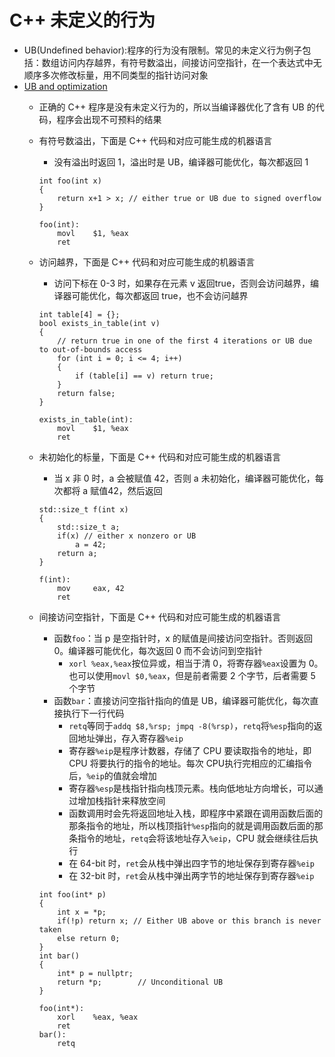 # C++ 未定义的行为

- UB(Undefined behavior):程序的行为没有限制。常见的未定义行为例子包括：数组访问内存越界，有符号数溢出，间接访问空指针，在一个表达式中无顺序多次修改标量，用不同类型的指针访问对象
- [UB and optimization](https://en.cppreference.com/w/cpp/language/ub)
  - 正确的 C++ 程序是没有未定义行为的，所以当编译器优化了含有 UB 的代码，程序会出现不可预料的结果
  - 有符号数溢出，下面是 C++ 代码和对应可能生成的机器语言
    - 没有溢出时返回 1，溢出时是 UB，编译器可能优化，每次都返回 1

    ```code
    int foo(int x)
    {
        return x+1 > x; // either true or UB due to signed overflow
    }
    ```

    ```code
    foo(int):
        movl    $1, %eax
        ret
    ```

  - 访问越界，下面是 C++ 代码和对应可能生成的机器语言
    - 访问下标在 0-3 时，如果存在元素 v 返回true，否则会访问越界，编译器可能优化，每次都返回 true，也不会访问越界

    ```code
    int table[4] = {};
    bool exists_in_table(int v)
    {
        // return true in one of the first 4 iterations or UB due to out-of-bounds access
        for (int i = 0; i <= 4; i++)
        {
            if (table[i] == v) return true;
        }
        return false;
    }
    ```

    ```code
    exists_in_table(int):
        movl    $1, %eax
        ret
    ```

  - 未初始化的标量，下面是 C++ 代码和对应可能生成的机器语言
    - 当 x 非 0 时，a 会被赋值 42，否则 a 未初始化，编译器可能优化，每次都将 a 赋值42，然后返回

    ```code
    std::size_t f(int x)
    {
        std::size_t a;
        if(x) // either x nonzero or UB
            a = 42;
        return a;
    }
    ```

    ```code
    f(int):
        mov     eax, 42
        ret
    ```

  - 间接访问空指针，下面是 C++ 代码和对应可能生成的机器语言
    - 函数`foo`：当 p 是空指针时，x 的赋值是间接访问空指针。否则返回 0。编译器可能优化，每次返回 0 而不会访问到空指针
      - `xorl %eax,%eax`按位异或，相当于清 0，将寄存器`%eax`设置为 0。也可以使用`movl $0,%eax`，但是前者需要 2 个字节，后者需要 5 个字节
    - 函数`bar`：直接访问空指针指向的值是 UB，编译器可能优化，每次直接执行下一行代码
      - `retq`等同于`addq $8,%rsp; jmpq -8(%rsp)`，`retq`将`%esp`指向的返回地址弹出，存入寄存器`%eip`
      - 寄存器`%eip`是程序计数器，存储了 CPU 要读取指令的地址，即 CPU 将要执行的指令的地址。每次 CPU执行完相应的汇编指令后，`%eip`的值就会增加
      - 寄存器`%esp`是栈指针指向栈顶元素。栈向低地址方向增长，可以通过增加栈指针来释放空间
      - 函数调用时会先将返回地址入栈，即程序中紧跟在调用函数后面的那条指令的地址，所以栈顶指针`%esp`指向的就是调用函数后面的那条指令的地址，`retq`会将该地址存入`%eip`，CPU 就会继续往后执行
      - 在 64-bit 时，`ret`会从栈中弹出四字节的地址保存到寄存器`%eip`
      - 在 32-bit 时，`ret`会从栈中弹出两字节的地址保存到寄存器`%eip`

    ```code
    int foo(int* p)
    {
        int x = *p;
        if(!p) return x; // Either UB above or this branch is never taken
        else return 0;
    }
    int bar()
    {
        int* p = nullptr;
        return *p;        // Unconditional UB
    }
    ```

    ```code
    foo(int*):
        xorl    %eax, %eax
        ret
    bar():
        retq
    ```
